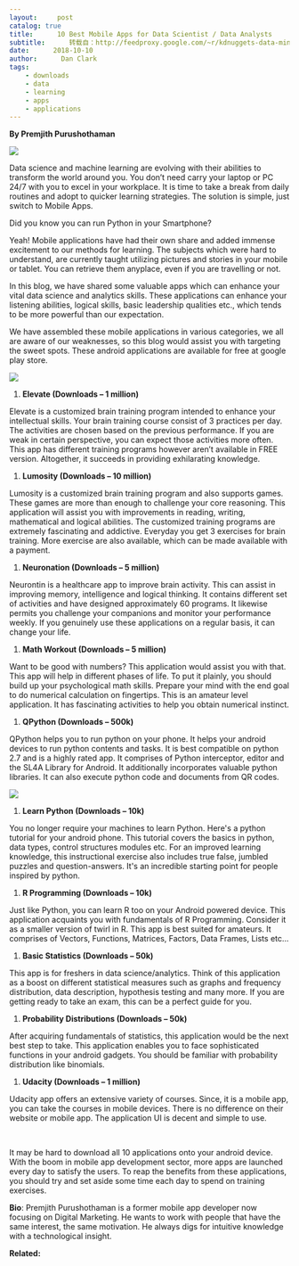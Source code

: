 ```yaml
---
layout:     post
catalog: true
title:      10 Best Mobile Apps for Data Scientist / Data Analysts
subtitle:      转载自：http://feedproxy.google.com/~r/kdnuggets-data-mining-analytics/~3/Pwm4TXiU_q0/10-best-mobile-apps-data-scientist.html
date:      2018-10-10
author:      Dan Clark
tags:
    - downloads
    - data
    - learning
    - apps
    - applications
---
```


**By Premjith Purushothaman**

![](https://www.kdnuggets.com/wp-content/uploads/10-useful-mobile-apps-fig1.jpg)


Data science and machine learning are evolving with their abilities to transform the world around you. You don’t need carry your laptop or PC 24/7 with you to excel in your workplace. It is time to take a break from daily routines and adopt to quicker learning strategies. The solution is simple, just switch to Mobile Apps.

Did you know you can run Python in your Smartphone?

Yeah! Mobile applications have had their own share and added immense excitement to our methods for learning. The subjects which were hard to understand, are currently taught utilizing pictures and stories in your mobile or tablet. You can retrieve them anyplace, even if you are travelling or not.

In this blog, we have shared some valuable apps which can enhance your vital data science and analytics skills. These applications can enhance your listening abilities, logical skills, basic leadership qualities etc., which tends to be more powerful than our expectation.

We have assembled these mobile applications in various categories, we all are aware of our weaknesses, so this blog would assist you with targeting the sweet spots. These android applications are available for free at google play store.

![](https://www.kdnuggets.com/wp-content/uploads/10-useful-mobile-apps-fig2.jpg)


1. **Elevate (Downloads – 1 million)**


Elevate is a customized brain training program intended to enhance your intellectual skills. Your brain training course consist of 3 practices per day. The activities are chosen based on the previous performance. If you are weak in certain perspective, you can expect those activities more often. This app has different training programs however aren’t available in FREE version. Altogether, it succeeds in providing exhilarating knowledge.

1. **Lumosity (Downloads – 10 million)**


Lumosity is a customized brain training program and also supports games. These games are more than enough to challenge your core reasoning. This application will assist you with improvements in reading, writing, mathematical and logical abilities. The customized training programs are extremely fascinating and addictive. Everyday you get 3 exercises for brain training. More exercise are also available, which can be made available with a payment.

1. **Neuronation (Downloads – 5 million)**


Neurontin is a healthcare app to improve brain activity. This can assist in improving memory, intelligence and logical thinking. It contains different set of activities and have designed approximately 60 programs. It likewise permits you challenge your companions and monitor your performance weekly. If you genuinely use these applications on a regular basis, it can change your life.

1. **Math Workout (Downloads – 5 million)**


Want to be good with numbers? This application would assist you with that. This app will help in different phases of life. To put it plainly, you should build up your psychological math skills. Prepare your mind with the end goal to do numerical calculation on fingertips. This is an amateur level application. It has fascinating activities to help you obtain numerical instinct.

1. **QPython (Downloads – 500k)**


QPython helps you to run python on your phone. It helps your android devices to run python contents and tasks. It is best compatible on python 2.7 and is a highly rated app. It comprises of Python interceptor, editor and the SL4A Library for Android. It additionally incorporates valuable python libraries. It can also execute python code and documents from QR codes.

![](https://www.kdnuggets.com/wp-content/uploads/10-useful-mobile-apps-fig3.jpg)


1. **Learn Python (Downloads – 10k)**


You no longer require your machines to learn Python. Here's a python tutorial for your android phone. This tutorial covers the basics in python, data types, control structures modules etc. For an improved learning knowledge, this instructional exercise also includes true false, jumbled puzzles and question-answers. It's an incredible starting point for people inspired by python.

1. **R Programming (Downloads – 10k)**


Just like Python, you can learn R too on your Android powered device. This application acquaints you with fundamentals of R Programming. Consider it as a smaller version of twirl in R. This app is best suited for amateurs. It comprises of Vectors, Functions, Matrices, Factors, Data Frames, Lists etc...

1. **Basic Statistics (Downloads – 50k)**


This app is for freshers in data science/analytics. Think of this application as a boost on different statistical measures such as graphs and frequency distribution, data description, hypothesis testing and many more. If you are getting ready to take an exam, this can be a perfect guide for you.

1. **Probability Distributions (Downloads – 50k)**


After acquiring fundamentals of statistics, this application would be the next best step to take. This application enables you to face sophisticated functions in your android gadgets. You should be familiar with probability distribution like binomials.

1. **Udacity (Downloads – 1 million)**


Udacity app offers an extensive variety of courses. Since, it is a mobile app, you can take the courses in mobile devices. There is no difference on their website or mobile app. The application UI is decent and simple to use.

 

It may be hard to download all 10 applications onto your android device. With the boom in mobile app development sector, more apps are launched every day to satisfy the users. To reap the benefits from these applications, you should try and set aside some time each day to spend on training exercises.

**Bio**: Premjith Purushothaman is a former mobile app developer now focusing on Digital Marketing. He wants to work with people that have the same interest, the same motivation. He always digs for intuitive knowledge with a technological insight.

**Related:**


